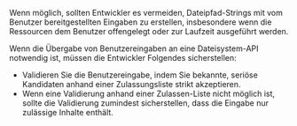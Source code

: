 Wenn möglich, sollten Entwickler es vermeiden, Dateipfad-Strings mit vom Benutzer bereitgestellten Eingaben zu erstellen, insbesondere wenn die Ressourcen dem Benutzer offengelegt oder zur Laufzeit ausgeführt werden.

Wenn die Übergabe von Benutzereingaben an eine Dateisystem-API notwendig ist, müssen die Entwickler Folgendes sicherstellen:

- Validieren Sie die Benutzereingabe, indem Sie bekannte, seriöse Kandidaten anhand einer Zulassungsliste strikt akzeptieren.
- Wenn eine Validierung anhand einer Zulassen-Liste nicht möglich ist, sollte die Validierung zumindest sicherstellen, dass die Eingabe nur zulässige Inhalte enthält.
